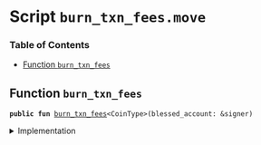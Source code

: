 
<a name="SCRIPT"></a>

# Script `burn_txn_fees.move`

### Table of Contents

-  [Function `burn_txn_fees`](#SCRIPT_burn_txn_fees)



<a name="SCRIPT_burn_txn_fees"></a>

## Function `burn_txn_fees`



<pre><code><b>public</b> <b>fun</b> <a href="#SCRIPT_burn_txn_fees">burn_txn_fees</a>&lt;CoinType&gt;(blessed_account: &signer)
</code></pre>



<details>
<summary>Implementation</summary>


<pre><code><b>fun</b> <a href="#SCRIPT_burn_txn_fees">burn_txn_fees</a>&lt;CoinType&gt;(blessed_account: &signer) {
    <a href="../../modules/doc/TransactionFee.md#0x1_TransactionFee_preburn_fees">TransactionFee::preburn_fees</a>&lt;CoinType&gt;(blessed_account);
    <b>if</b> (<a href="../../modules/doc/LBR.md#0x1_LBR_is_lbr">LBR::is_lbr</a>&lt;CoinType&gt;()) {
        <b>let</b> coin1_burn_cap = <a href="../../modules/doc/Libra.md#0x1_Libra_remove_burn_capability">Libra::remove_burn_capability</a>&lt;<a href="../../modules/doc/Coin1.md#0x1_Coin1">Coin1</a>&gt;(blessed_account);
        <b>let</b> coin2_burn_cap = <a href="../../modules/doc/Libra.md#0x1_Libra_remove_burn_capability">Libra::remove_burn_capability</a>&lt;<a href="../../modules/doc/Coin2.md#0x1_Coin2">Coin2</a>&gt;(blessed_account);
        <a href="../../modules/doc/TransactionFee.md#0x1_TransactionFee_burn_fees">TransactionFee::burn_fees</a>(&coin1_burn_cap);
        <a href="../../modules/doc/TransactionFee.md#0x1_TransactionFee_burn_fees">TransactionFee::burn_fees</a>(&coin2_burn_cap);
        <a href="../../modules/doc/Libra.md#0x1_Libra_publish_burn_capability">Libra::publish_burn_capability</a>(blessed_account, coin1_burn_cap);
        <a href="../../modules/doc/Libra.md#0x1_Libra_publish_burn_capability">Libra::publish_burn_capability</a>(blessed_account, coin2_burn_cap);
    } <b>else</b> {
        <b>let</b> burn_cap = <a href="../../modules/doc/Libra.md#0x1_Libra_remove_burn_capability">Libra::remove_burn_capability</a>&lt;CoinType&gt;(blessed_account);
        <a href="../../modules/doc/TransactionFee.md#0x1_TransactionFee_burn_fees">TransactionFee::burn_fees</a>(&burn_cap);
        <a href="../../modules/doc/Libra.md#0x1_Libra_publish_burn_capability">Libra::publish_burn_capability</a>(blessed_account, burn_cap);
    }
}
</code></pre>



</details>
